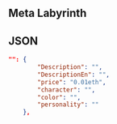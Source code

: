 ## Meta Labyrinth


## JSON

```json
"": {
        "Description": "",
        "DescriptionEn": "",
        "price": "0.01eth",
        "character": "",
        "color": "",
        "personality": ""
    },
```